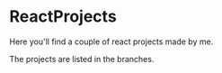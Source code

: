 # ReactProjects
Here you'll find a couple of react projects made by me.

The projects are listed in the branches.
